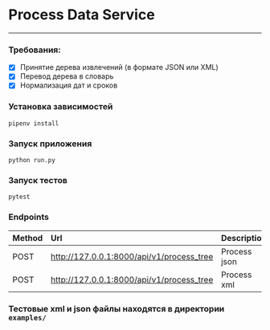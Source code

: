 # Process Data Service

***

### Требования:

- [X] Принятие дерева извлечений (в формате JSON или XML)
- [X] Перевод дерева в словарь
- [X] Нормализация дат и сроков

### Установка зависимостей

```
pipenv install
```

### Запуск приложения

```
python run.py
```

### Запуск тестов

```
pytest
```

### Endpoints

| Method | Url                                       | Description  | Headers                        |
|:-------|:------------------------------------------|:-------------|:-------------------------------|
| POST   | http://127.0.0.1:8000/api/v1/process_tree | Process json | Content-Type: application/json |
| POST   | http://127.0.0.1:8000/api/v1/process_tree | Process xml  | Content-Type: application/xml  |

### Тестовые xml и json файлы находятся в директории `examples/`
